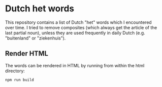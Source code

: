 # Dutch het words

This repository contains a list of Dutch "het" words which I encountered over
time. I tried to remove composites (which always get the article of the last
partial noun), unless they are used frequently in daily Dutch (e.g.
"buitenland" or "ziekenhuis").

## Render HTML
The words can be rendered in HTML by running from within the html directory:
```
npm run build
```